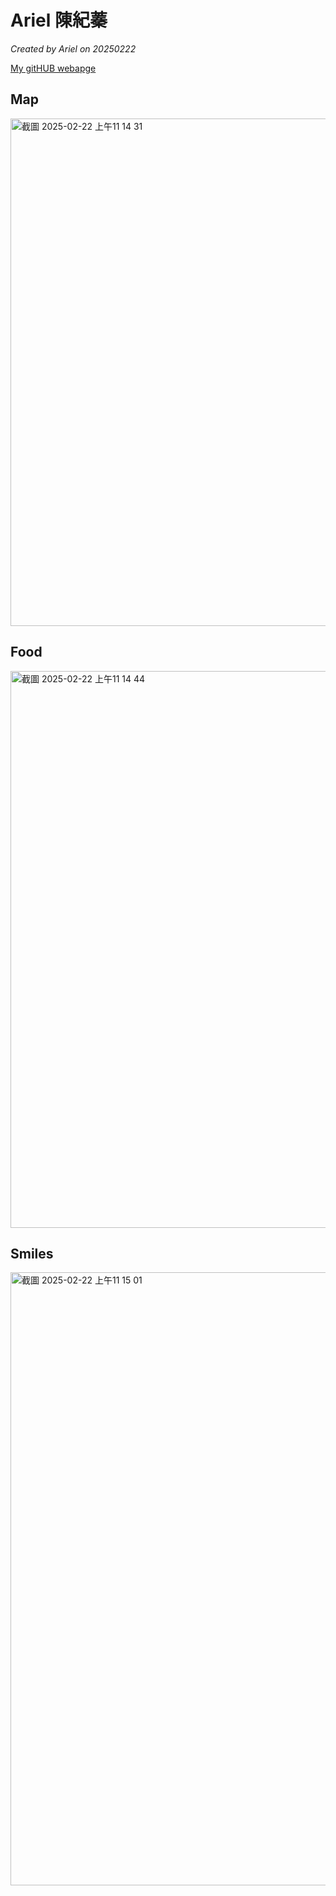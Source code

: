 
# Ariel 陳紀蓁

*Created by Ariel on 20250222*


[My gitHUB webapge](https://chen-ariel.github.io/web/)

## Map
<img width="812" alt="截圖 2025-02-22 上午11 14 31" src="https://github.com/user-attachments/assets/5566ad8d-ae7a-4dec-9887-d401815f9dd0" />


## Food
<img width="891" alt="截圖 2025-02-22 上午11 14 44" src="https://github.com/user-attachments/assets/2b6fa88f-f5a6-48c7-9d96-4c2c3ebaa6b1" />


## Smiles

<img width="981" alt="截圖 2025-02-22 上午11 15 01" src="https://github.com/user-attachments/assets/32bfb0d8-2d2f-433e-bd1f-b30100439696" />



